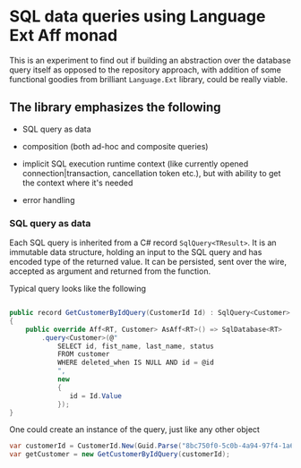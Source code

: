 # SQL data queries using Language Ext Aff monad

This is an experiment to find out if building an abstraction over the database query itself as opposed to the repository approach, with addition of some functional goodies from brilliant `Language.Ext` library, could be really viable.

## The library emphasizes the following

- SQL query as data 

- composition (both ad-hoc and composite queries)

- implicit SQL execution runtime context (like currently opened connection|transaction, cancellation token etc.), but with ability to get the context where it's needed

- error handling

### SQL query as data

Each SQL query is inherited from a C# record `SqlQuery<TResult>`. It is an immutable data structure, holding an input to the SQL query and has encoded type of the returned value. It can be persisted, sent over the wire, accepted as argument and returned from the function.

Typical query looks like the following

```csharp

public record GetCustomerByIdQuery(CustomerId Id) : SqlQuery<Customer>
{
    public override Aff<RT, Customer> AsAff<RT>() => SqlDatabase<RT>
        .query<Customer>(@"
            SELECT id, fist_name, last_name, status
            FROM customer
            WHERE deleted_when IS NULL AND id = @id
            ", 
            new 
            {
               id = Id.Value
            });
}

```

One could create an instance of the query, just like any other object

```csharp
var customerId = CustomerId.New(Guid.Parse("8bc750f0-5c0b-4a94-97f4-1a6ff2b6857f"));
var getCustomer = new GetCustomerByIdQuery(customerId);
```
